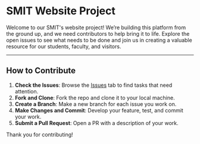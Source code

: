 # SMIT Website Project

Welcome to our SMIT's website project! We’re building this platform from the ground up, and we need contributors to help bring it to life. Explore the open issues to see what needs to be done and join us in creating a valuable resource for our students, faculty, and visitors.

---

## How to Contribute

1. **Check the Issues**: Browse the [Issues](https://github.com/github.com/ghousahmed/smit-website/issues) tab to find tasks that need attention.
2. **Fork and Clone**: Fork the repo and clone it to your local machine.
3. **Create a Branch**: Make a new branch for each issue you work on.
4. **Make Changes and Commit**: Develop your feature, test, and commit your work.
5. **Submit a Pull Request**: Open a PR with a description of your work.

Thank you for contributing!
